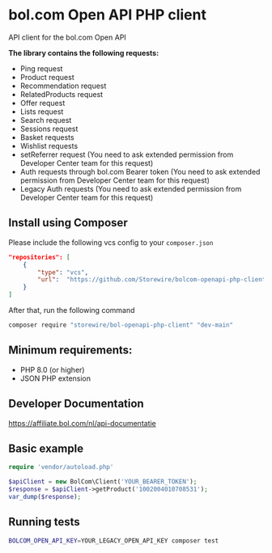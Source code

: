 # bol.com Open API PHP client #
API client for the bol.com Open API

**The library contains the following requests:**
- Ping request
- Product request
- Recommendation request
- RelatedProducts request
- Offer request
- Lists request
- Search request
- Sessions request
- Basket requests
- Wishlist requests
- setReferrer request (You need to ask extended permission from Developer Center team for this request)
- Auth requests through bol.com Bearer token (You need to ask extended permission from Developer Center team for this request)
- Legacy Auth requests (You need to ask extended permission from Developer Center team for this request)

## Install using Composer ##

Please include the following vcs config to your `composer.json`
```json
"repositories": [
    {
        "type": "vcs",
        "url":  "https://github.com/Storewire/bolcom-openapi-php-client.git"
    }
]
```
After that, run the following command
```bash
composer require "storewire/bol-openapi-php-client" "dev-main"
```
## Minimum requirements: ##
- PHP 8.0 (or higher)
- JSON PHP extension

## Developer Documentation ##
https://affiliate.bol.com/nl/api-documentatie

## Basic example ##

```php
require 'vendor/autoload.php'

$apiClient = new BolCom\Client('YOUR_BEARER_TOKEN');
$response = $apiClient->getProduct('1002004010708531');
var_dump($response);
```

## Running tests ##

```bash
BOLCOM_OPEN_API_KEY=YOUR_LEGACY_OPEN_API_KEY composer test
```
